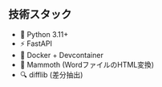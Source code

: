 ## 技術スタック

- 🐍 Python 3.11+
- ⚡ FastAPI
- 🐳 Docker + Devcontainer
- 📝 Mammoth (WordファイルのHTML変換)
- 🔍 difflib (差分抽出)
